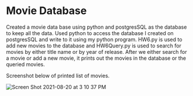# Movie Database

Created a movie data base using python and postgresSQL as the database to keep all the data. Used python to access the database I created on postgresSQL and write to it using my python program. HW6.py is used to add new movies to the database and HW6Query.py is used to search for movies by either title name or by year of release. After we either search for a movie or add a new movie, it prints out the movies in the database or the queried movies. 

Screenshot below of printed list of movies. 


![Screen Shot 2021-08-20 at 3 10 37 PM](https://user-images.githubusercontent.com/71745048/130298227-d22784bb-b30d-45d4-a8c0-53f89e410cbd.png)

